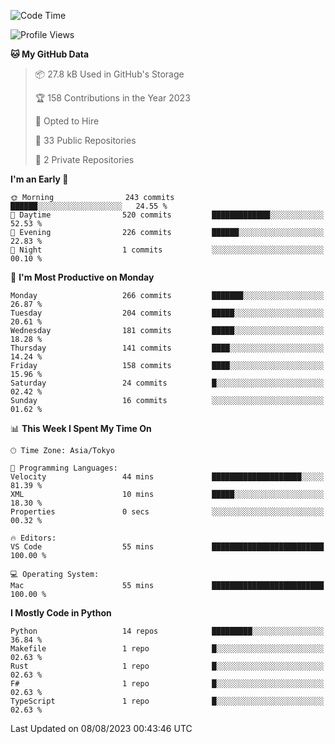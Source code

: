 <!--START_SECTION:waka-->
![Code Time](http://img.shields.io/badge/Code%20Time-698%20hrs%2037%20mins-blue)

![Profile Views](http://img.shields.io/badge/Profile%20Views-1-blue)

**🐱 My GitHub Data** 

> 📦 27.8 kB Used in GitHub's Storage 
 > 
> 🏆 158 Contributions in the Year 2023
 > 
> 💼 Opted to Hire
 > 
> 📜 33 Public Repositories 
 > 
> 🔑 2 Private Repositories 
 > 
**I'm an Early 🐤** 

```text
🌞 Morning                243 commits         ██████░░░░░░░░░░░░░░░░░░░   24.55 % 
🌆 Daytime                520 commits         █████████████░░░░░░░░░░░░   52.53 % 
🌃 Evening                226 commits         ██████░░░░░░░░░░░░░░░░░░░   22.83 % 
🌙 Night                  1 commits           ░░░░░░░░░░░░░░░░░░░░░░░░░   00.10 % 
```
📅 **I'm Most Productive on Monday** 

```text
Monday                   266 commits         ███████░░░░░░░░░░░░░░░░░░   26.87 % 
Tuesday                  204 commits         █████░░░░░░░░░░░░░░░░░░░░   20.61 % 
Wednesday                181 commits         █████░░░░░░░░░░░░░░░░░░░░   18.28 % 
Thursday                 141 commits         ████░░░░░░░░░░░░░░░░░░░░░   14.24 % 
Friday                   158 commits         ████░░░░░░░░░░░░░░░░░░░░░   15.96 % 
Saturday                 24 commits          █░░░░░░░░░░░░░░░░░░░░░░░░   02.42 % 
Sunday                   16 commits          ░░░░░░░░░░░░░░░░░░░░░░░░░   01.62 % 
```


📊 **This Week I Spent My Time On** 

```text
🕑︎ Time Zone: Asia/Tokyo

💬 Programming Languages: 
Velocity                 44 mins             ████████████████████░░░░░   81.39 % 
XML                      10 mins             █████░░░░░░░░░░░░░░░░░░░░   18.30 % 
Properties               0 secs              ░░░░░░░░░░░░░░░░░░░░░░░░░   00.32 % 

🔥 Editors: 
VS Code                  55 mins             █████████████████████████   100.00 % 

💻 Operating System: 
Mac                      55 mins             █████████████████████████   100.00 % 
```

**I Mostly Code in Python** 

```text
Python                   14 repos            █████████░░░░░░░░░░░░░░░░   36.84 % 
Makefile                 1 repo              █░░░░░░░░░░░░░░░░░░░░░░░░   02.63 % 
Rust                     1 repo              █░░░░░░░░░░░░░░░░░░░░░░░░   02.63 % 
F#                       1 repo              █░░░░░░░░░░░░░░░░░░░░░░░░   02.63 % 
TypeScript               1 repo              █░░░░░░░░░░░░░░░░░░░░░░░░   02.63 % 
```




 Last Updated on 08/08/2023 00:43:46 UTC
<!--END_SECTION:waka-->
